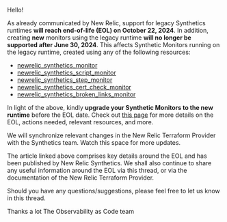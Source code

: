 Hello!

As already communicated by New Relic, support for legacy Synthetics runtimes **will reach end-of-life (EOL) on October 22, 2024**. In addition, creating **new** monitors using the legacy runtime **will no longer be supported after June 30, 2024**. This affects Synthetic Monitors running on the legacy runtime, created using any of the following resources:

- [newrelic_synthetics_monitor](https://registry.terraform.io/providers/newrelic/newrelic/3.36.1/docs/resources/synthetics_monitor)
- [newrelic_synthetics_script_monitor](https://registry.terraform.io/providers/newrelic/newrelic/3.36.1/docs/resources/synthetics_script_monitor)
- [newrelic_synthetics_step_monitor](https://registry.terraform.io/providers/newrelic/newrelic/3.36.1/docs/resources/setics_step_monitor)
- [newrelic_synthetics_cert_check_monitor](https://registry.terraform.io/providers/newrelic/newrelic/3.36.1/docs/resources/synthetics_cert_check_monitor)
- [newrelic_synthetics_broken_links_monitor](https://registry.terraform.io/providers/newrelic/newrelic/3.36.1/docs/resources/synthetics_broken_links_monitor)

In light of the above, kindly **upgrade your Synthetic Monitors to the new runtime** before the EOL date. Check out [this page](https://forum.newrelic.com/s/hubtopic/aAXPh0000001brxOAA/upcoming-endoflife-legacy-synthetics-runtimes-and-cpm) for more details on the EOL, actions needed, relevant resources, and more.

We will synchronize relevant changes in the New Relic Terraform Provider with the Synthetics team. Watch this space for more updates.

The article linked above comprises key details around the EOL and has been published by New Relic Synthetics. We shall also continue to share any useful information around the EOL via this thread, or via the documentation of the New Relic Terraform Provider.

Should you have any questions/suggestions, please feel free to let us know in this thread.

Thanks a lot
The Observability as Code team
